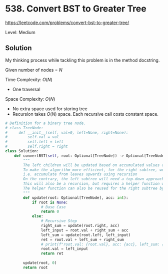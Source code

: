 # 538. Convert BST to Greater Tree

https://leetcode.com/problems/convert-bst-to-greater-tree/

Level: Medium

## Solution

My thinking process while tackling this problem is in the method docstring.

Given number of nodes = $N$

Time Complexity: $O(N)$
- One traversal

Space Complexity: $O(N)$
- No extra space used for storing tree
- Recursion takes $O(N)$ space. Each recursive call costs constant space.

```python
# Definition for a binary tree node.
# class TreeNode:
#     def __init__(self, val=0, left=None, right=None):
#         self.val = val
#         self.left = left
#         self.right = right
class Solution:
    def convertBST(self, root: Optional[TreeNode]) -> Optional[TreeNode]:
        """
        The left children will be updated based on accumulated values on the right children
        To make the algorithm more efficient, for the right subtree, we must use a bottom-up approach
        i.e. accumulate from leaves upwards using recursion
        On the contrary, the left subtree will need a top-down approach where the sum is passed down to the children.
        This will also be a recursion, but requires a helper function with an extra "acc" parameter
        The helper function can also be reused for the right subtree by setting "acc" param to 0
        """
        def update(root: Optional[TreeNode], acc: int):
            if root is None:
                # Base Case
                return 0
            else:
                # Recursive Step
                right_sum = update(root.right, acc)
                left_input = root.val + right_sum + acc
                left_sum = update(root.left, left_input)
                ret = root.val + left_sum + right_sum
                # print(f"root.val: {root.val}, acc: {acc}, left_sum: {left_sum}, right_sum: {right_sum}, ret: {ret}") # debug message
                root.val = left_input
                return ret
                
        update(root, 0)
        return root
```